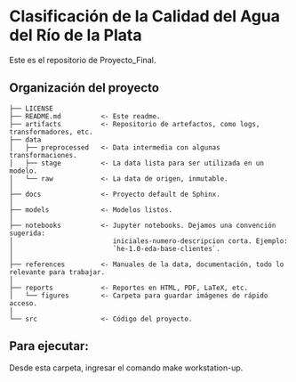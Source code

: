 Clasificación de la Calidad del Agua del Río de la Plata
==============================

Este es el repositorio de Proyecto_Final.


Organización del proyecto
------------

    ├── LICENSE
    ├── README.md          <- Este readme.
    ├── artifacts          <- Repositorio de artefactos, como logs, transformadores, etc.
    ├── data
    │   ├── preprocessed   <- Data intermedia con algunas transformaciones.
    │   ├── stage          <- La data lista para ser utilizada en un modelo.
    │   └── raw            <- La data de origen, inmutable.
    │
    ├── docs               <- Proyecto default de Sphinx.
    │
    ├── models             <- Modelos listos.
    │
    ├── notebooks          <- Jupyter notebooks. Dejamos una convención sugerida:
    │                         iniciales-numero-descripcion corta. Ejemplo:
    │                         `he-1.0-eda-base-clientes`.
    │
    ├── references         <- Manuales de la data, documentación, todo lo relevante para trabajar.
    │
    ├── reports            <- Reportes en HTML, PDF, LaTeX, etc.
    │   └── figures        <- Carpeta para guardar imágenes de rápido acceso.
    │
    └── src                <- Código del proyecto.
    
    
Para ejecutar:
------------

Desde esta carpeta, ingresar el comando make workstation-up.

